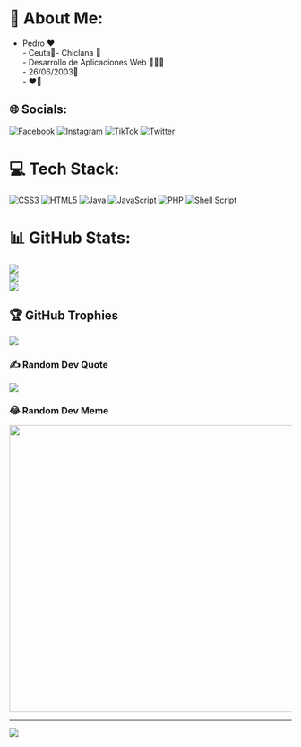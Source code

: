 # 💫 About Me:
- Pedro ❤️<br>- Ceuta📍- Chiclana 🏡<br>- Desarrollo de Aplicaciones Web 🧑🏻‍💻<br>- 26/06/2003🎂<br>- ❤️🤍


## 🌐 Socials:
[![Facebook](https://img.shields.io/badge/Facebook-%231877F2.svg?logo=Facebook&logoColor=white)](https://facebook.com/pedrogf.23) [![Instagram](https://img.shields.io/badge/Instagram-%23E4405F.svg?logo=Instagram&logoColor=white)](https://instagram.com/pedrogf.23) [![TikTok](https://img.shields.io/badge/TikTok-%23000000.svg?logo=TikTok&logoColor=white)](https://tiktok.com/@pedrogf.23) [![Twitter](https://img.shields.io/badge/Twitter-%231DA1F2.svg?logo=Twitter&logoColor=white)](https://twitter.com/pedrogf_23) 

# 💻 Tech Stack:
![CSS3](https://img.shields.io/badge/css3-%231572B6.svg?style=flat&logo=css3&logoColor=white) ![HTML5](https://img.shields.io/badge/html5-%23E34F26.svg?style=flat&logo=html5&logoColor=white) ![Java](https://img.shields.io/badge/java-%23ED8B00.svg?style=flat&logo=java&logoColor=white) ![JavaScript](https://img.shields.io/badge/javascript-%23323330.svg?style=flat&logo=javascript&logoColor=%23F7DF1E) ![PHP](https://img.shields.io/badge/php-%23777BB4.svg?style=flat&logo=php&logoColor=white) ![Shell Script](https://img.shields.io/badge/shell_script-%23121011.svg?style=flat&logo=gnu-bash&logoColor=white)
# 📊 GitHub Stats:
![](https://github-readme-stats.vercel.app/api?username=9827&theme=dark&hide_border=false&include_all_commits=false&count_private=false)<br/>
![](https://github-readme-streak-stats.herokuapp.com/?user=9827&theme=dark&hide_border=false)<br/>
![](https://github-readme-stats.vercel.app/api/top-langs/?username=9827&theme=dark&hide_border=false&include_all_commits=false&count_private=false&layout=compact)

## 🏆 GitHub Trophies
![](https://github-profile-trophy.vercel.app/?username=9827&theme=algolia&no-frame=true&no-bg=true&margin-w=4)

### ✍️ Random Dev Quote
![](https://quotes-github-readme.vercel.app/api?type=horizontal&theme=dark)

### 😂 Random Dev Meme
<img src="https://random-memer.herokuapp.com/" width="512px"/>

---
[![](https://visitcount.itsvg.in/api?id=9827&icon=1&color=1)](https://visitcount.itsvg.in)
